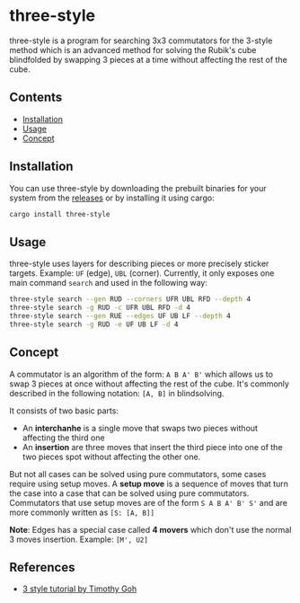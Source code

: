# three-style

three-style is a program for searching 3x3 commutators for the 3-style method which is an advanced method for solving the Rubik's cube blindfolded by swapping 3 pieces at a time without affecting the rest of the cube.

## Contents

- [Installation](#installation)
- [Usage](#usage)
- [Concept](#concept)

## Installation

You can use three-style by downloading the prebuilt binaries for your system from the [releases](https://github.com/luckasRanarison/three-style/releases) or by installing it using cargo:

```bash
cargo install three-style
```

## Usage

three-style uses layers for describing pieces or more precisely sticker targets. Example: `UF` (edge), `UBL` (corner). Currently, it only exposes one main command `search` and used in the following way:

```bash
three-style search --gen RUD --corners UFR UBL RFD --depth 4
three-style search -g RUD -c UFR UBL RFD -d 4
three-style search --gen RUE --edges UF UB LF --depth 4
three-style search -g RUD -e UF UB LF -d 4
```

## Concept

A commutator is an algorithm of the form: `A B A' B'` which allows us to swap 3 pieces at once without affecting the rest of the cube. It's commonly described in the following notation: `[A, B]` in blindsolving.

It consists of two basic parts:

- An **interchanhe** is a single move that swaps two pieces without affecting the third one
- An **insertion** are three moves that insert the third piece into one of the two pieces spot without affecting the other one.

But not all cases can be solved using pure commutators, some cases require using setup moves. A **setup move** is a sequence of moves that turn the case into a case that can be solved using pure commutators. Commutators that use setup moves are of the form `S A B A' B' S'` and are more commonly written as `[S: [A, B]]`

**Note**: Edges has a special case called **4 movers** which don't use the normal 3 moves insertion. Example: `[M', U2]`

## References

- [3 style tutorial by Timothy Goh](https://youtu.be/Bq9oz1k5wP4?si=fC3Xi_7j0ehMaepG)
